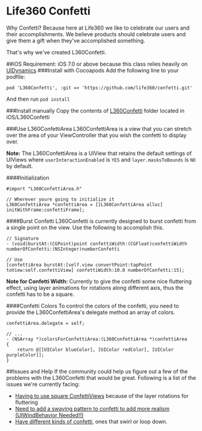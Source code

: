 Life360 Confetti
========
Why Confetti? Because here at Life360 we like to celebrate our users and their accomplishments. We believe products should celebrate users and give them a gift when they've accomplished something. 

That's why we've created L360Confetti.

##iOS
Requirement: iOS 7.0 or above because this class relies heavily on [UIDynamics](https://developer.apple.com/library/ios/documentation/UIKit/Reference/UIDynamicAnimator_Class)
###Install with Cocoapods
Add the following line to your podfile:

`pod 'L360Confetti', :git => 'https://github.com/life360/confetti.git'`

And then run `pod install`

###Install manually
Copy the contents of [L360Confetti](https://github.com/life360/confetti/tree/master/iOS/L360Confetti) folder located in iOS/L360Confetti

###Use L360ConfettiArea
L360ConfettiArea is a view that you can stretch over the area of your ViewController that you wish the confetti to display over.

**Note:** The L360ConfettiArea is a UIView that retains the default settings of UIViews where `userInteractionEnabled` is `YES` and `layer.masksToBounds` is `NO` by default.

####Initialization
```smalltalk
#import "L360ConfettiArea.h"

// Wherever youre going to initialize it
L360ConfettiArea *confettiArea = [[L360ConfettiArea alloc] initWithFrame:confettiFrame];
```

####Burst Confetti
L360Confetti is currently designed to burst confetti from a single point on the view. Use the following to accomplish this.

```smalltalk
// Signature
- (void)burstAt:(CGPoint)point confettiWidth:(CGFloat)confettiWidth numberOfConfetti:(NSInteger)numberConfetti

// Use
[confettiArea burstAt:[self.view convertPoint:tapPoint toView:self.confettiView] confettiWidth:10.0 numberOfConfetti:15];
```

**Note for Confetti Width:**
Currently to give the confetti some nice fluttering effect, using layer animations for rotations along different axis, thus the confetti has to be a square.

####Confetti Colors
To control the colors of the confetti, you need to provide the L360ConfettiArea's delegate method an array of colors.

```smalltalk
confettiArea.delegate = self;

// ...
- (NSArray *)colorsForConfettiArea:(L360ConfettiArea *)confettiArea
{
    return @[[UIColor blueColor], [UIColor redColor], [UIColor purpleColor]];
}
```

##Issues and Help
If the community could help us figure out a few of the problems with the L360Confetti that would be great. Following is a list of the issues we're currently facing:
* [Having to use square ConfettiViews](https://github.com/life360/confetti/issues/2) because of the layer rotations for fluttering
* [Need to add a swaying pattern to confetti to add more realism (UIWindBehavior Needed!!)](https://github.com/life360/confetti/issues/3)
* [Have different kinds of confetti](https://github.com/life360/confetti/issues/4), ones that swirl or loop down.

